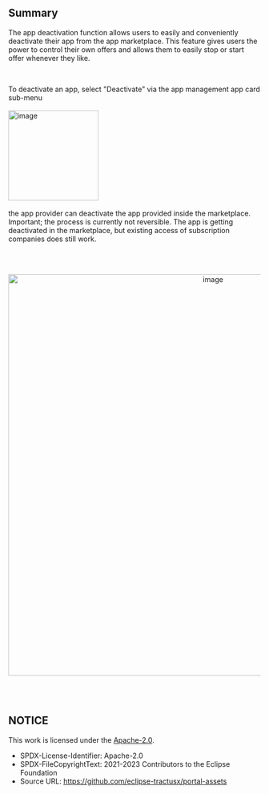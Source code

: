 ## Summary

The app deactivation function allows users to easily and conveniently deactivate their app from the app marketplace. This feature gives users the power to control their own offers and allows them to easily stop or start offer whenever they like.

<br>

To deactivate an app, select "Deactivate" via the app management app card sub-menu  
<br>
<img width="180" alt="image" src="https://user-images.githubusercontent.com/94133633/219168086-092084df-f7d1-4010-96e9-07591d4e4dc7.png">
<br>
<br>
the app provider can deactivate the app provided inside the marketplace.
Important; the process is currently not reversible. The app is getting deactivated in the marketplace, but existing access of subscription companies does still work.

<br>
<br>

<p align="center">
<img width="802" alt="image" src="https://user-images.githubusercontent.com/94133633/219163164-3cc202d8-ce8b-463c-8087-02b4e5790ab6.png">
</p>

<br>
<br>

## NOTICE

This work is licensed under the [Apache-2.0](https://www.apache.org/licenses/LICENSE-2.0).

- SPDX-License-Identifier: Apache-2.0
- SPDX-FileCopyrightText: 2021-2023 Contributors to the Eclipse Foundation
- Source URL: https://github.com/eclipse-tractusx/portal-assets
